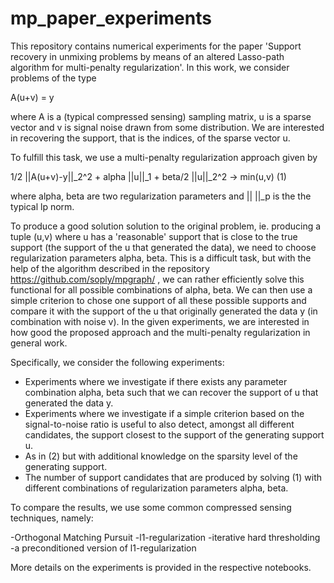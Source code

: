# mp_paper_experiments
This repository contains numerical experiments for the paper 'Support recovery in unmixing problems by means of an altered Lasso-path algorithm for multi-penalty regularization'. In this work, we consider problems of the type 

  A(u+v) = y

where A is a (typical compressed sensing) sampling matrix, u is a sparse vector and v is signal noise drawn from some distribution. We are interested in recovering the support, that is the indices, of the sparse vector u. 

To fulfill this task, we use a multi-penalty regularization approach given by 

  1/2 ||A(u+v)-y||_2^2 + alpha ||u||_1 + beta/2 ||u||_2^2 -> min(u,v) (1)
  
where alpha, beta are two regularization parameters and || ||_p is the the typical lp norm. 

To produce a good solution solution to the original problem, ie. producing a tuple (u,v) where u has a 'reasonable' support that is close to the true support (the support of the u that generated the data), we need to choose regularization parameters alpha, beta. This is a difficult task, but with the help of the algorithm described in the repository https://github.com/soply/mpgraph/ , we can rather efficiently solve this functional for all possible combinations of alpha, beta. We can then use a simple criterion to chose one support of all these possible supports and compare it with the support of the u that originally generated the data y (in combination with noise v). In the given experiments, we are interested in how good the proposed approach and the multi-penalty regularization in general work.

Specifically, we consider the following experiments:

  - Experiments where we investigate if there exists any parameter combination alpha, beta such that we can recover the  support of u that generated the data y.
  - Experiments where we investigate if a simple criterion based on the signal-to-noise ratio is useful to also detect, amongst all different candidates, the support closest to the support of the generating support u.
  - As in (2) but with additional knowledge on the sparsity level of the generating support.
  - The number of support candidates that are produced by solving (1) with different combinations of regularization parameters alpha, beta.

To compare the results, we use some common compressed sensing techniques, namely:
  
  -Orthogonal Matching Pursuit
  -l1-regularization
  -iterative hard thresholding
  -a preconditioned version of l1-regularization
  
More details on the experiments is provided in the respective notebooks.
